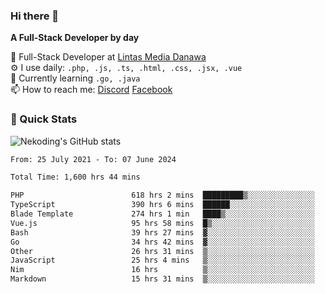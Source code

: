 ### Hi there 👋

**A Full-Stack Developer by day**

🔭 Full-Stack Developer at [Lintas Media Danawa](https://www.lintasmediadanawa.com/)  
⚙️ I use daily: `.php, .js, .ts, .html, .css, .jsx, .vue`  
🌱 Currently learning `.go, .java`  
📫 How to reach me: [Discord](https://discordapp.com/users/984448732999327766)  [Facebook](https://fb.me/tyvandi)  

### 🚀 Quick Stats  

![Nekoding's GitHub stats](https://github-readme-stats.vercel.app/api?username=nekoding&show_icons=true)

<!--START_SECTION:waka-->

```txt
From: 25 July 2021 - To: 07 June 2024

Total Time: 1,600 hrs 44 mins

PHP                        618 hrs 2 mins  █████████▒░░░░░░░░░░░░░░░   37.98 %
TypeScript                 390 hrs 6 mins  ██████░░░░░░░░░░░░░░░░░░░   23.97 %
Blade Template             274 hrs 1 min   ████▒░░░░░░░░░░░░░░░░░░░░   16.84 %
Vue.js                     95 hrs 58 mins  █▒░░░░░░░░░░░░░░░░░░░░░░░   05.90 %
Bash                       39 hrs 27 mins  ▓░░░░░░░░░░░░░░░░░░░░░░░░   02.43 %
Go                         34 hrs 42 mins  ▓░░░░░░░░░░░░░░░░░░░░░░░░   02.13 %
Other                      26 hrs 31 mins  ▒░░░░░░░░░░░░░░░░░░░░░░░░   01.63 %
JavaScript                 25 hrs 4 mins   ▒░░░░░░░░░░░░░░░░░░░░░░░░   01.54 %
Nim                        16 hrs          ▒░░░░░░░░░░░░░░░░░░░░░░░░   00.98 %
Markdown                   15 hrs 31 mins  ▒░░░░░░░░░░░░░░░░░░░░░░░░   00.95 %
```

<!--END_SECTION:waka-->

<!--
**nekoding/nekoding** is a ✨ _special_ ✨ repository because its `README.md` (this file) appears on your GitHub profile.

Here are some ideas to get you started:

- 🔭 I’m currently working on ...
- 🌱 I’m currently learning ...
- 👯 I’m looking to collaborate on ...
- 🤔 I’m looking for help with ...
- 💬 Ask me about ...
- 📫 How to reach me: ...
- 😄 Pronouns: ...
- ⚡ Fun fact: ...
-->
